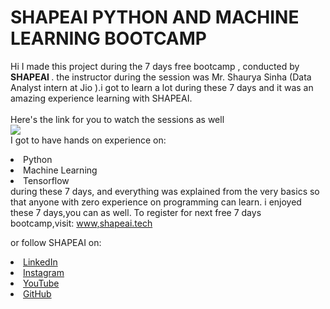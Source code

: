 # SHAPEAI PYTHON AND MACHINE LEARNING BOOTCAMP
Hi I made this project during the 7 days free bootcamp , conducted by <b>SHAPEAI
</b>.
the instructor during the session was Mr. Shaurya Sinha (Data Analyst intern at Jio ).i got to 
learn a lot during these 7 days and it was an amazing experience learning with SHAPEAI.
<br><br>Here's the link for you to watch the sessions as well<br>
<a
href="https://www.youtube.com/playlist?list=PL7zl8TDRnbulNEA-59W7wWgCWE8LEOD6h"> <img
src="http://github.com/ShapeAI/PYTHON-AND-DATA-ANALYTICS/blob/main/YOUTUBE%
20THUMBNAIL-5.png"> </a>
<br> I got to have hands on experience on:
<li>Python
<li>Machine Learning
<li>Tensorflow
<br>during these 7 days, and everything was explained from the very basics so that anyone with zero experience on
programming can learn.
i enjoyed these 7 days,you can as well. To register for next free 7 days bootcamp,visit:
<a href="https://www/shapei.tech">www,shapeai.tech</a>

or follow SHAPEAI on:
<li><a href=
"https://in.linkedin.com/company/shapeai">LinkedIn</a>
<li><a href=
"https://www.instagram.com/shape.ai/?hl=en">Instagram</a>
<Li><a
href=
"https://www.youtube.com/channel/UCTUvDLTw9neuDXWcbnISPdA">YouTube</a>
<li><a href=
       "https://github.com/shapeai">GitHub</a>

